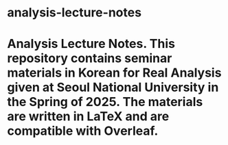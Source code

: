 # analysis-lecture-notes
# Analysis Lecture Notes.  This repository contains seminar materials in Korean for Real Analysis given at Seoul National University in the Spring of 2025.   The materials are written in LaTeX and are compatible with Overleaf.

